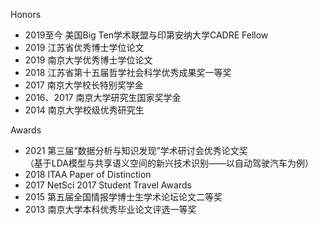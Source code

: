 Honors
* 2019至今 美国Big Ten学术联盟与印第安纳大学CADRE Fellow
* 2019 江苏省优秀博士学位论文
* 2019 南京大学优秀博士学位论文
* 2018 江苏省第十五届哲学社会科学优秀成果奖一等奖
* 2017 南京大学校长特别奖学金
* 2016、2017 南京大学研究生国家奖学金
* 2014 南京大学校级优秀研究生

Awards
* 2021 第三届“数据分析与知识发现”学术研讨会优秀论文奖  
（基于LDA模型与共享语义空间的新兴技术识别——以自动驾驶汽车为例）
* 2018 ITAA Paper of Distinction
* 2017 NetSci 2017 Student Travel Awards
* 2015 第五届全国情报学博士生学术论坛论文二等奖
* 2013 南京大学本科优秀毕业论文评选一等奖


